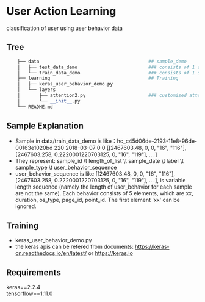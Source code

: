 User Action Learning
===========================
classification of user using user behavior data

Tree
----
```python
    ├── data                                        ## sample_demo
    │   ├── test_data_demo                          ### consists of 1 sample
    │   └── train_data_demo                         ### consists of 1 sample
    ├── learning                                    ## Training
    │   ├── keras_user_behavior_demo.py             
    │   └── layers                                  
    │       ├── attention2.py                       ### customized attention layer
    │       └── __init__.py
    └── README.md

```
Sample Explanation
----
* Sample in data/train_data_demo is like：hc_c45d06de-2193-11e8-96de-00163e1020bd 220 2018-03-07  0   0   [[2467603.48, 0, 0, "16", "116"], [2467603.258, 0.2220001220703125, 0, "16", "119"], ... ]  
* They represent: sample_id \t length_of_list \t sample_date \t label \t sample_type \t user_behavior_sequence 
* user_behavior_sequence is like [[2467603.48, 0, 0, "16", "116"], [2467603.258, 0.2220001220703125, 0, "16", "119"], ... ], is variable length sequence (namely the length of user_behavior for each sample are not the same). Each behavior consists of 5 elements, which are xx, duration, os_type, page_id, point_id. The first element 'xx' can be ignored.

Training
----
* keras_user_behavior_demo.py
* the keras apis can be refered from documents: https://keras-cn.readthedocs.io/en/latest/  or https://keras.io

Requirements
---
keras==2.2.4  
tensorflow==1.11.0  
